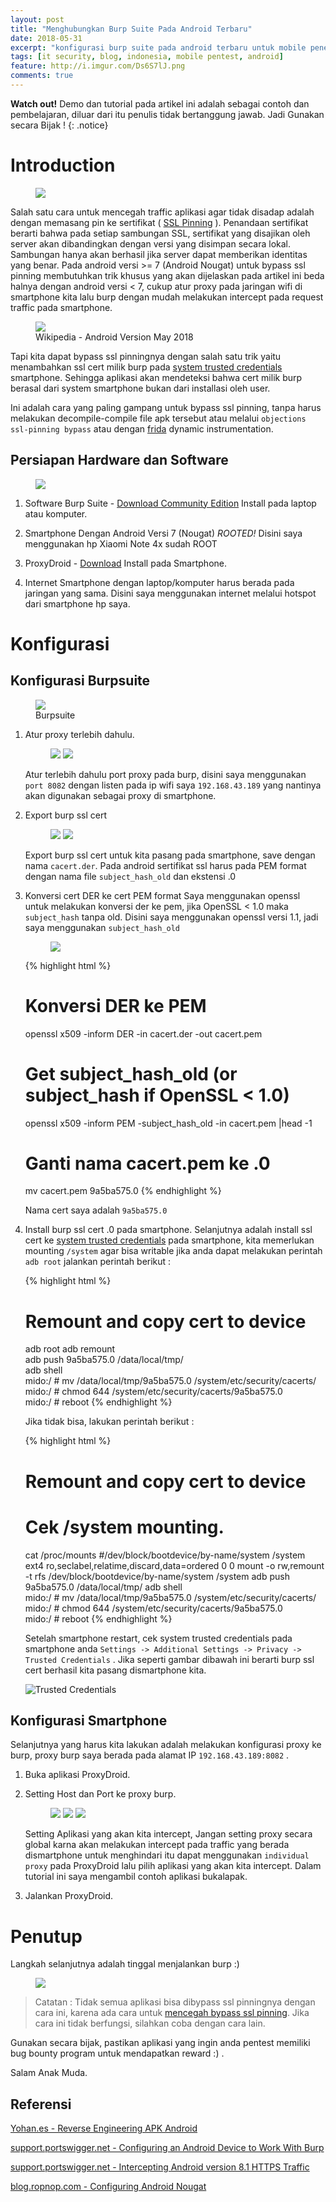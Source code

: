 ```yaml
---
layout: post
title: "Menghubungkan Burp Suite Pada Android Terbaru"
date: 2018-05-31
excerpt: "konfigurasi burp suite pada android terbaru untuk mobile penetration testing dan bug bounty."
tags: [it security, blog, indonesia, mobile pentest, android]
feature: http://i.imgur.com/Ds6S7lJ.png
comments: true
---
```

**Watch out!** Demo dan tutorial pada artikel ini adalah sebagai contoh dan pembelajaran, diluar dari itu penulis tidak bertanggung jawab. Jadi Gunakan secara Bijak !
{: .notice}

# Introduction
<figure>
	<a href="https://appsec-labs.com/wp-content/uploads/2014/06/3-main-mobiles-os-002-280x300.png"><img src="https://appsec-labs.com/wp-content/uploads/2014/06/3-main-mobiles-os-002-280x300.png"></a>
</figure>

Salah satu cara untuk mencegah traffic aplikasi agar tidak disadap adalah dengan memasang pin ke sertifikat ( [SSL Pinning](https://medium.com/@qomarullah/mengenal-ssl-pinning-untuk-keamanan-aplikasi-mobile-baac5be2ecf6) ). Penandaan sertifikat berarti bahwa pada setiap sambungan SSL, sertifikat yang disajikan oleh server akan dibandingkan dengan versi yang disimpan secara lokal. Sambungan hanya akan berhasil jika server dapat memberikan identitas yang benar. Pada android versi >= 7 (Android Nougat) untuk bypass ssl pinning membutuhkan trik khusus yang akan dijelaskan pada artikel ini beda halnya dengan android versi < 7, cukup atur proxy pada jaringan wifi di smartphone kita lalu burp dengan mudah melakukan intercept pada request traffic pada smartphone.

<figure>
	<a href="https://en.wikipedia.org/wiki/Android_version_history"><img src="/images/android-version.PNG"></a>
	<figcaption>Wikipedia - Android Version May 2018</figcaption>
</figure>

Tapi kita dapat bypass ssl pinningnya dengan salah satu trik yaitu menambahkan ssl cert milik burp pada [system trusted credentials](https://tamingthedroid.com/trusted-credentials) smartphone. Sehingga aplikasi akan mendeteksi bahwa cert milik burp berasal dari system smartphone bukan dari installasi oleh user. 

Ini adalah cara yang paling gampang untuk bypass ssl pinning, tanpa harus melakukan decompile-compile file apk tersebut atau melalui `objections ssl-pinning bypass` atau dengan [frida](https://www.frida.re/) dynamic instrumentation. 

## Persiapan Hardware dan Software
<figure>
	<a href="http://www.redcross.org/images/MEDIA_CustomProductCatalog/m21071267_Oregon-SW-Washington-Prepare-Initiative_8824_763x260.jpg"><img src="http://www.redcross.org/images/MEDIA_CustomProductCatalog/m21071267_Oregon-SW-Washington-Prepare-Initiative_8824_763x260.jpg"></a>
</figure>

1. Software Burp Suite - [Download Community Edition](https://portswigger.net/burp/communitydownload)
   Install pada laptop atau komputer.

2. Smartphone Dengan Android Versi 7 (Nougat) *ROOTED!*
   Disini saya menggunakan hp Xiaomi Note 4x sudah ROOT 

3. ProxyDroid - [Download](https://play.google.com/store/apps/details?id=org.proxydroid&hl=en)
   Install pada Smartphone.

4. Internet
   Smartphone dengan laptop/komputer harus berada pada jaringan yang sama. Disini saya menggunakan internet melalui hotspot dari smartphone hp saya. 

# Konfigurasi

## Konfigurasi Burpsuite
    
   <figure>
       <a href="https://portswigger.net/content/images/logos/portswigger-logo.svg"><img src="https://portswigger.net/content/images/logos/portswigger-logo.svg"></a>
       <figcaption>Burpsuite</figcaption>
   </figure>

1. Atur proxy terlebih dahulu.
    
    <figure class="half">
        <a href="/images/configure-burp-proxy.PNG"><img src="/images/configure-burp-proxy.PNG"></a>
        <a href="/images/configure-burp-proxy-final.PNG"><img src="/images/configure-burp-proxy-final.PNG"></a>
    </figure>

    Atur terlebih dahulu port proxy pada burp, disini saya menggunakan `port 8082` dengan listen pada ip wifi saya `192.168.43.189` yang nantinya akan digunakan sebagai proxy di smartphone.

2. Export burp ssl cert
    
    <figure class="half">
        <a href="/images/export-burp-cert.PNG"><img src="/images/export-burp-cert.PNG"></a>
        <a href="/images/export-burp-cert-save.PNG"><img src="/images/export-burp-cert-save.PNG"></a>
    </figure>

    Export burp ssl cert untuk kita pasang pada smartphone, save dengan nama `cacert.der`.
    Pada android sertifikat ssl harus pada PEM format dengan nama file `subject_hash_old` dan ekstensi .0 

3. Konversi cert DER ke cert PEM format
   Saya menggunakan openssl untuk melakukan konversi der ke pem, jika OpenSSL < 1.0 maka `subject_hash` tanpa old. Disini saya menggunakan openssl versi 1.1, jadi saya menggunakan `subject_hash_old`

   <figure >
       <a href="/images/openssl-version-1.1.PNG"><img src="/images/openssl-version-1.1.PNG"></a>
   </figure>

   {% highlight html %}
   # Konversi DER ke PEM
   openssl x509 -inform DER -in cacert.der -out cacert.pem
   # Get subject_hash_old (or subject_hash if OpenSSL < 1.0)
   openssl x509 -inform PEM -subject_hash_old -in cacert.pem |head -1
   # Ganti nama cacert.pem ke <hash>.0
   mv cacert.pem 9a5ba575.0
   {% endhighlight %}

   Nama cert saya adalah `9a5ba575.0`

4. Install burp ssl cert <hash>.0 pada smartphone.
   Selanjutnya adalah install ssl cert ke [system trusted credentials](https://tamingthedroid.com/trusted-credentials) pada smartphone, kita memerlukan mounting `/system` agar bisa writable jika anda dapat melakukan perintah `adb root` jalankan perintah berikut : 

   {% highlight html %}
   # Remount and copy cert to device
   adb root
   adb remount  
   adb push 9a5ba575.0 /data/local/tmp/  
   adb shell  
   mido:/ # mv /data/local/tmp/9a5ba575.0 /system/etc/security/cacerts/  
   mido:/ # chmod 644 /system/etc/security/cacerts/9a5ba575.0  
   mido:/ # reboot 
   {% endhighlight %} 
 
   Jika tidak bisa, lakukan perintah berikut : 

   {% highlight html %}
   # Remount and copy cert to device
   # Cek /system mounting.
   cat /proc/mounts
   #/dev/block/bootdevice/by-name/system /system ext4 ro,seclabel,relatime,discard,data=ordered 0 0
   mount -o rw,remount -t rfs /dev/block/bootdevice/by-name/system /system
   adb push 9a5ba575.0 /data/local/tmp/
   adb shell  
   mido:/ # mv /data/local/tmp/9a5ba575.0 /system/etc/security/cacerts/  
   mido:/ # chmod 644 /system/etc/security/cacerts/9a5ba575.0  
   mido:/ # reboot 
   {% endhighlight %} 

   Setelah smartphone restart, cek system trusted credentials pada smartphone anda `Settings -> Additional Settings -> Privacy -> Trusted Credentials` . Jika seperti gambar dibawah ini berarti burp ssl cert berhasil kita pasang dismartphone kita.

   ![Trusted Credentials](/images/check-trusted-credentials.jpg)

## Konfigurasi Smartphone
Selanjutnya yang harus kita lakukan adalah melakukan konfigurasi proxy ke burp, proxy burp saya berada pada alamat IP `192.168.43.189:8082` .

1. Buka aplikasi ProxyDroid.

2. Setting Host dan Port ke proxy burp.
   
   <figure class="third">
      <a href="/images/configure-proxydroid-final.jpg"><img src="/images/configure-proxydroid-final.jpg"></a>
   	  <a href="/images/configure-proxydroid-individual-proxy.jpg"><img src="/images/configure-proxydroid-individual-proxy.jpg"></a>
   	  <a href="/images/configure-proxydroid-individual-proxy.jpg"><img src="/images/configure-proxydroid-individual-proxy.jpg"></a>
   </figure>

   Setting Aplikasi yang akan kita intercept, Jangan setting proxy secara global karna akan melakukan intercept pada traffic yang berada dismartphone untuk menghindari itu dapat menggunakan `individual proxy` pada ProxyDroid lalu pilih aplikasi yang akan kita intercept. Dalam tutorial ini saya mengambil contoh aplikasi bukalapak.

3. Jalankan ProxyDroid.

# Penutup
Langkah selanjutnya adalah tinggal menjalankan burp :)

<figure>
	<a href="/images/example-app.PNG"><img src="/images/example-app.PNG"></a>
</figure>

> Catatan : Tidak semua aplikasi bisa dibypass ssl pinningnya dengan cara ini, karena ada cara untuk [mencegah bypass ssl pinning](https://www.guardsquare.com/en/blog/iOS-SSL-certificate-pinning-bypassing). Jika cara ini tidak berfungsi, silahkan coba dengan cara lain.

Gunakan secara bijak, pastikan aplikasi yang ingin anda pentest memiliki bug bounty program untuk mendapatkan reward :) .

Salam Anak Muda.

## Referensi
[Yohan.es - Reverse Engineering APK Android](https://yohan.es/security/android/)

[support.portswigger.net - Configuring an Android Device to Work With Burp](https://support.portswigger.net/customer/portal/articles/1841101-configuring-an-android-device-to-work-with-burp)

[support.portswigger.net - Intercepting Android version 8.1 HTTPS Traffic](https://support.portswigger.net/customer/portal/questions/17281202-intercepting-android-version-8-1-https-traffic)

[blog.ropnop.com - Configuring Android Nougat](https://blog.ropnop.com/configuring-burp-suite-with-android-nougat/)


